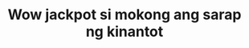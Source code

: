 ---
layout: post
title: Wow jackpot si mokong ang sarap ng kinantot
duration: '00:59'
view: 125
rate: 2
video: 'https://flashservice.xvideos.com/embedframe/26625669'
category: 
 - pinay
 - student
 - beautiful
 - outdoor
 - quickie
 - american
 - rough
tags: 
 - pinay-sex
 - nene
 - mokong
 - fucked
 - jackpot
priority: 0.9
changefreq: daily
---